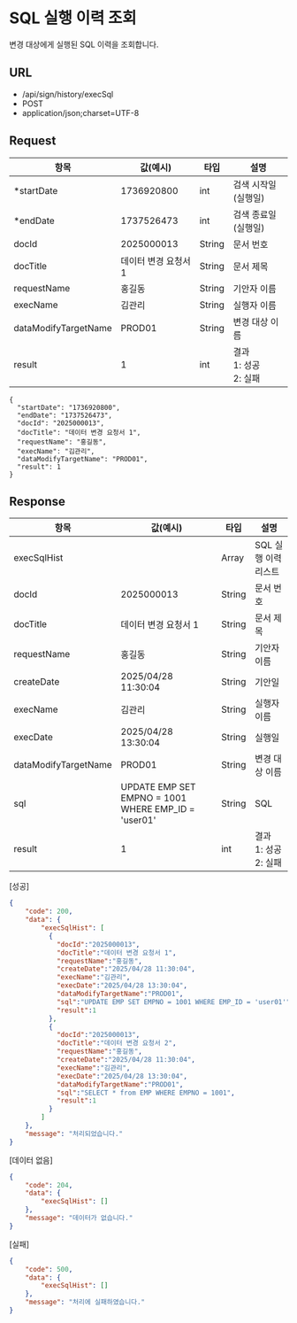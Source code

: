 # SQL 실행 이력 조회
변경 대상에게 실행된 SQL 이력을 조회합니다.
## URL
* /api/sign/history/execSql
* POST
* application/json;charset=UTF-8
## Request
|항목|값(예시)|타입|설명|
|---|---|---|---|
|*startDate|1736920800|int|검색 시작일(실행일)|
|*endDate|1737526473|int|검색 종료일(실행일)|
|docId|2025000013|String|문서 번호|
|docTitle|데이터 변경 요청서 1 |String|문서 제목|
|requestName|홍길동|String|기안자 이름|
|execName|김관리|String|실행자 이름|
|dataModifyTargetName|PROD01|String|변경 대상 이름|
|result|1|int|결과 </br>1: 성공</br>2: 실패|
```
{
  "startDate": "1736920800",
  "endDate": "1737526473",
  "docId": "2025000013",
  "docTitle": "데이터 변경 요청서 1",
  "requestName": "홍길동",
  "execName": "김관리",
  "dataModifyTargetName": "PROD01",
  "result": 1
}
```
## Response
|항목|값(예시)|타입|설명|
|---|---|---|---|
|execSqlHist| |Array|SQL 실행 이력 리스트|
|docId|2025000013|String|문서 번호|
|docTitle|데이터 변경 요청서 1 |String|문서 제목|
|requestName|홍길동|String|기안자 이름|
|createDate|2025/04/28 11:30:04|String|기안일|
|execName|김관리|String|실행자 이름|
|execDate|2025/04/28 13:30:04|String|실행일|
|dataModifyTargetName|PROD01|String|변경 대상 이름|
|sql|UPDATE EMP SET EMPNO = 1001 WHERE EMP_ID = 'user01'|String|SQL|
|result|1|int|결과 </br>1: 성공</br>2: 실패|

[성공]
```json
{
    "code": 200,
    "data": {
        "execSqlHist": [
          {
            "docId":"2025000013",
            "docTitle":"데이터 변경 요청서 1",
            "requestName":"홍길동",
            "createDate":"2025/04/28 11:30:04",
            "execName":"김관리",
            "execDate":"2025/04/28 13:30:04",
            "dataModifyTargetName":"PROD01",
            "sql":"UPDATE EMP SET EMPNO = 1001 WHERE EMP_ID = 'user01'",
            "result":1
          },
          {
            "docId":"2025000013",
            "docTitle":"데이터 변경 요청서 2",
            "requestName":"홍길동",
            "createDate":"2025/04/28 11:30:04",
            "execName":"김관리",
            "execDate":"2025/04/28 13:30:04",
            "dataModifyTargetName":"PROD01",
            "sql":"SELECT * from EMP WHERE EMPNO = 1001",
            "result":1
          }
        ]
    },
    "message": "처리되었습니다."
}
```

[데이터 없음]
```json
{
    "code": 204,
    "data": {
        "execSqlHist": []
    },
    "message": "데이터가 없습니다."
}
```

[실패]
```json
{
    "code": 500,
    "data": {
        "execSqlHist": []
    },
    "message": "처리에 실패하였습니다."
}
```

